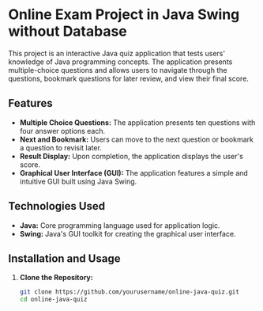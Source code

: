 
# Online Exam Project in Java Swing without Database

This project is an interactive Java quiz application that tests users' knowledge of Java programming concepts. The application presents multiple-choice questions and allows users to navigate through the questions, bookmark questions for later review, and view their final score.

## Features

- **Multiple Choice Questions:** The application presents ten questions with four answer options each.
- **Next and Bookmark:** Users can move to the next question or bookmark a question to revisit later.
- **Result Display:** Upon completion, the application displays the user's score.
- **Graphical User Interface (GUI):** The application features a simple and intuitive GUI built using Java Swing.

## Technologies Used

- **Java:** Core programming language used for application logic.
- **Swing:** Java's GUI toolkit for creating the graphical user interface.

## Installation and Usage

1. **Clone the Repository:**
   ```bash
   git clone https://github.com/yourusername/online-java-quiz.git
   cd online-java-quiz
